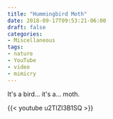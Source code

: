 ```yaml
---
title: "Hummingbird Moth"
date: 2018-09-17T09:53:21-06:00
draft: false
categories:
- Miscellaneous
tags:
- nature
- YouTube
- video
- mimicry
---
```


It's a bird... it's a... moth.

{{< youtube u2TlZI3B1SQ >}}
